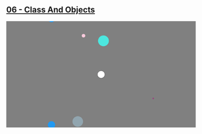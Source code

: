 ## [06 - Class And Objects](https://github.com/yrgo/gp20/tree/master/Programming%20Fundamentals/06%20-%20Class%20and%20Objects)

<img src="https://github.com/danielalexandernielsen/Yrgo/blob/master/Daniel_06_ClassAndObjects/GIF/nielsen_daniel_06ClassAndObjects.gif?raw=true">
